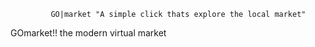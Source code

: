              GO|market "A simple click thats explore the local market"

GOmarket!! the modern virtual market 
